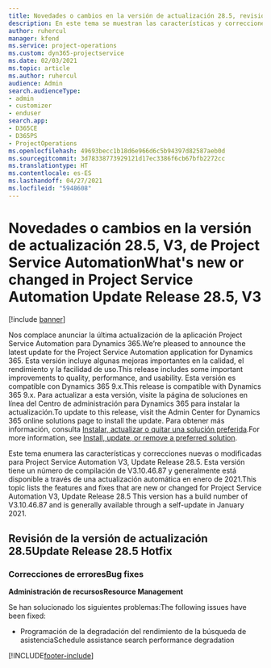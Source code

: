 ```yaml
---
title: Novedades o cambios en la versión de actualización 28.5, revisión V3, de Project Service Automation
description: En este tema se muestran las características y correcciones disponibles en Project Service Automation, versión de actualización 28.5, revisión V3.
author: ruhercul
manager: kfend
ms.service: project-operations
ms.custom: dyn365-projectservice
ms.date: 02/03/2021
ms.topic: article
ms.author: ruhercul
audience: Admin
search.audienceType:
- admin
- customizer
- enduser
search.app:
- D365CE
- D365PS
- ProjectOperations
ms.openlocfilehash: 49693becc1b18d6e966d6c5b94397d82587aeb0d
ms.sourcegitcommit: 3d78338773929121d17ec3386f6cb67bfb2272cc
ms.translationtype: HT
ms.contentlocale: es-ES
ms.lasthandoff: 04/27/2021
ms.locfileid: "5948608"
---
```

# <a name="whats-new-or-changed-in-project-service-automation-update-release-285-v3"></a><span data-ttu-id="cbf3a-103">Novedades o cambios en la versión de actualización 28.5, V3, de Project Service Automation</span><span class="sxs-lookup"><span data-stu-id="cbf3a-103">What's new or changed in Project Service Automation Update Release 28.5, V3</span></span>

[!include [banner](../includes/psa-now-project-operations.md)]

<span data-ttu-id="cbf3a-104">Nos complace anunciar la última actualización de la aplicación Project Service Automation para Dynamics 365.</span><span class="sxs-lookup"><span data-stu-id="cbf3a-104">We’re pleased to announce the latest update for the Project Service Automation application for Dynamics 365.</span></span> <span data-ttu-id="cbf3a-105">Esta versión incluye algunas mejoras importantes en la calidad, el rendimiento y la facilidad de uso.</span><span class="sxs-lookup"><span data-stu-id="cbf3a-105">This release includes some important improvements to quality, performance, and usability.</span></span> <span data-ttu-id="cbf3a-106">Esta versión es compatible con Dynamics 365 9.x.</span><span class="sxs-lookup"><span data-stu-id="cbf3a-106">This release is compatible with Dynamics 365 9.x.</span></span> <span data-ttu-id="cbf3a-107">Para actualizar a esta versión, visite la página de soluciones en línea del Centro de administración para Dynamics 365 para instalar la actualización.</span><span class="sxs-lookup"><span data-stu-id="cbf3a-107">To update to this release, visit the Admin Center for Dynamics 365 online solutions page to install the update.</span></span> <span data-ttu-id="cbf3a-108">Para obtener más información, consulta [Instalar, actualizar o quitar una solución preferida](/power-platform/admin/install-remove-preferred-solution).</span><span class="sxs-lookup"><span data-stu-id="cbf3a-108">For more information, see [Install, update, or remove a preferred solution](/power-platform/admin/install-remove-preferred-solution).</span></span>

<span data-ttu-id="cbf3a-109">Este tema enumera las características y correcciones nuevas o modificadas para Project Service Automation V3, Update Release 28.5. Esta versión tiene un número de compilación de V3.10.46.87 y generalmente está disponible a través de una actualización automática en enero de 2021.</span><span class="sxs-lookup"><span data-stu-id="cbf3a-109">This topic lists the features and fixes that are new or changed for Project Service Automation V3, Update Release 28.5 This version has a build number of V3.10.46.87 and is generally available through a self-update in January 2021.</span></span>

## <a name="update-release-285-hotfix"></a><span data-ttu-id="cbf3a-110">Revisión de la versión de actualización 28.5</span><span class="sxs-lookup"><span data-stu-id="cbf3a-110">Update Release 28.5 Hotfix</span></span>

### <a name="bug-fixes"></a><span data-ttu-id="cbf3a-111">Correcciones de errores</span><span class="sxs-lookup"><span data-stu-id="cbf3a-111">Bug fixes</span></span>

<span data-ttu-id="cbf3a-112">**Administración de recursos**</span><span class="sxs-lookup"><span data-stu-id="cbf3a-112">**Resource Management**</span></span>

<span data-ttu-id="cbf3a-113">Se han solucionado los siguientes problemas:</span><span class="sxs-lookup"><span data-stu-id="cbf3a-113">The following issues have been fixed:</span></span>

- <span data-ttu-id="cbf3a-114">Programación de la degradación del rendimiento de la búsqueda de asistencia</span><span class="sxs-lookup"><span data-stu-id="cbf3a-114">Schedule assistance search performance degradation</span></span>



[!INCLUDE[footer-include](../includes/footer-banner.md)]